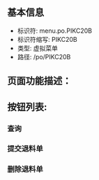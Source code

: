
## 基本信息

- 标识符: menu.po.PIKC20B
- 标识符缩写: PIKC20B
- 类型: 虚拟菜单
- 路径: /po/PIKC20B

## 页面功能描述：





## 按钮列表:


### 查询



### 提交退料单



### 删除退料单


